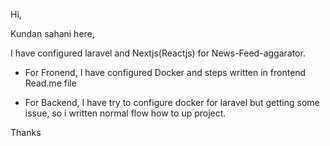 Hi,

Kundan sahani here,

I have configured laravel and Nextjs(Reactjs) for News-Feed-aggarator.

- For Fronend, I have configured Docker and steps written in frontend Read.me file

- For Backend, I have try to configure docker for laravel but getting some issue, so i written
normal flow how to up project.

Thanks